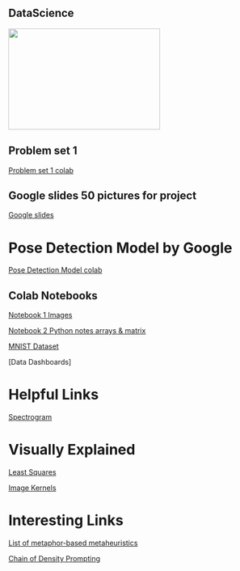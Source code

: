 ## DataScience
<img src = "https://cdn.futura-sciences.com/buildsv6/images/wide1920/9/5/0/950321c11d_50173256_data-science-1.jpg" width="300" height="200"  >

## Problem set 1 
[Problem set 1 colab](https://colab.research.google.com/drive/1FINvK6L46LflfR6kM3jm9cli2uFDs2S4?usp=sharing) 

## Google slides 50 pictures for project 
[Google slides](https://docs.google.com/presentation/d/1trhebZ4PCf9QhRP3bUlqgMEetYf8O9wwuYlEbyyFDxs/edit?usp=sharing)

# Pose Detection Model by Google 
[Pose Detection Model colab](https://colab.research.google.com/drive/1vrPeHn7qJYPE2QoCWoXk3SBjFroBZWTS?usp=sharing)

## Colab Notebooks
[Notebook 1 Images ](https://colab.research.google.com/drive/1XSP0zOtB8w2Ou9cWPjY7-H5xsZ9WJv5s?authuser=2#scrollTo=OcM-MSMRmAXL)

[Notebook 2 Python notes arrays & matrix]()

[MNIST Dataset](https://colab.research.google.com/drive/1JCYAIQMRcziQwoEFSOzdJ8QwiDIV-JT6?usp=sharing)

[Data Dashboards]

# Helpful Links
[Spectrogram](https://musiclab.chromeexperiments.com/spectrogram/)
# Visually Explained 
[Least Squares](https://setosa.io/ev/ordinary-least-squares-regression/)

[Image Kernels](https://setosa.io/ev/image-kernels/)

# Interesting Links
[List of metaphor-based metaheuristics](https://en.wikipedia.org/wiki/List_of_metaphor-based_metaheuristics)

[Chain of Density Prompting](https://arxiv.org/pdf/2309.04269.pdf)

